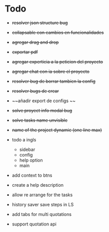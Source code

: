# Todo
- ~~resolver json structure bug~~
- ~~collapsable con cambios en funcionalidades~~
- ~~agregar drag and drop~~
- ~~exportar pdf~~
- ~~agregar experticia a la peticion del proyecto~~
- ~~agregar chat con ia sobre el proyecto~~

- ~~resolver bug de borrar tambien la config~~
- ~~resolver bugs de crear~~
- ~~añadir export de configs ~~
- ~~solve proyect info modal bug~~


- ~~solve tasks name unvisible~~
- ~~name of the project dynamic (one line max)~~
- todo a ingls
  - sidebar
  - config
  - help option
  - main
- add context to btns
- create a help description
- allow re arrange for the tasks
- history saver save steps in LS
- add tabs for multi quotations
- support quotation api